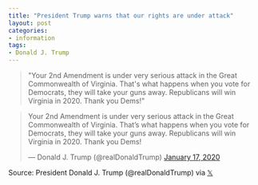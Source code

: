 ```yaml
---
title: "President Trump warns that our rights are under attack"
layout: post
categories:
- information
tags:
- Donald J. Trump
---
```


> "Your 2nd Amendment is under very serious attack in the Great Commonwealth of Virginia. That's what happens when you vote for Democrats, they will take your guns away. Republicans will win Virginia in 2020. Thank you Dems!"

<blockquote class="twitter-tweet"><p lang="en" dir="ltr">Your 2nd Amendment is under very serious attack in the Great Commonwealth of Virginia. That’s what happens when you vote for Democrats, they will take your guns away. Republicans will win Virginia in 2020. Thank you Dems!</p>&mdash; Donald J. Trump (@realDonaldTrump) <a href="https://twitter.com/realDonaldTrump/status/1218297464941314049">January 17, 2020</a></blockquote> <script async src="https://platform.x.com/widgets.js" charset="utf-8"></script>

Source: President Donald J. Trump (@realDonaldTrump) via [𝕏](https://x.com)
